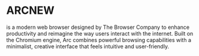 # ARCNEW
is a modern web browser designed by The Browser Company to enhance productivity and reimagine the way users interact with the internet. Built on the Chromium engine, Arc combines powerful browsing capabilities with a minimalist, creative interface that feels intuitive and user-friendly.
